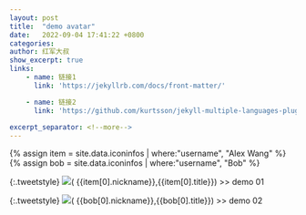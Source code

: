 ```yaml
---
layout: post
title:  "demo avatar"
date:   2022-09-04 17:41:22 +0800
categories: 
author: 红军大叔
show_excerpt: true
links:
    - name: 链接1
      link: 'https://jekyllrb.com/docs/front-matter/'

    - name: 链接2
      link: 'https://github.com/kurtsson/jekyll-multiple-languages-plugin'
    
excerpt_separator: <!--more-->
---
```



{% assign item =  site.data.iconinfos | where:"username", "Alex Wang"  %}
{% assign bob =  site.data.iconinfos | where:"username", "Bob"  %}

{:.tweetstyle}
![]({{item[0].avatar}})( {{item[0].nickname}},{{item[0].title}})  >>  demo 01

{:.tweetstyle}
![]({{bob[0].avatar}})( {{bob[0].nickname}},{{bob[0].title}})  >>  demo 02









<!--more-->